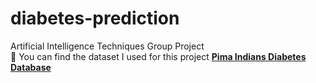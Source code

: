 # diabetes-prediction
Artificial Intelligence Techniques Group Project
<br>🔗 You can find the dataset I used for this project **[Pima Indians Diabetes Database](https://www.kaggle.com/datasets/uciml/pima-indians-diabetes-database?resource=download)**
